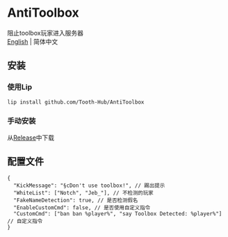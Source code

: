 # AntiToolbox

阻止toolbox玩家进入服务器  
[English](README.md) | 简体中文

## 安装

### 使用Lip

```bash
lip install github.com/Tooth-Hub/AntiToolbox
```

### 手动安装

从[Release](https://github.com/ShrBox/AntiToolbox/releases)中下载

## 配置文件
```jsonc
{
  "KickMessage": "§cDon't use toolbox!", // 踢出提示
  "WhiteList": ["Notch", "Jeb_"], // 不检测的玩家
  "FakeNameDetection": true, // 是否检测假名
  "EnableCustomCmd": false, // 是否使用自定义指令
  "CustomCmd": ["ban ban %player%", "say Toolbox Detected: %player%"] // 自定义指令
}
```
